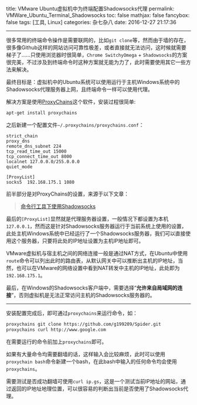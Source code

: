 title: VMware Ubuntu虚拟机中为终端配置Shadowsocks代理
permalink: VMWare_Ubuntu_Terminal_Shadowsocks
toc: false
mathjax: false
fancybox: false
tags: [工具, Linux]
categories: 杂七杂八
date: 2016-12-27 21:17:36

---

很多常用的终端命令操作是需要联网的，比如`git clone`等，然而由于墙的存在，很多像Github这样的网站访问可靠性极差，或者直接就无法访问，这时候就需要梯子了……只使用浏览器时很简单，`Chrome SwitchyOmega` + `Shadowsocks`的方案很完美，不过涉及到终端命令时这种方案就无能为力了，此时需要使用其它一些方法来解决。

<!--more-->

最终目标是：虚拟机中的Ubuntu系统可以使用运行于主机Windows系统中的Shadowsocks代理服务器上网，且终端命令一样可以使用代理。

解决方案是使用[ProxyChains](http://proxychains.sourceforge.net/)这个软件，安装过程很简单:

```bash
apt-get install proxychains
```

之后新建一个配置文件`~/.proxychains/proxychains.conf`：

``` 
strict_chain
proxy_dns 
remote_dns_subnet 224
tcp_read_time_out 15000
tcp_connect_time_out 8000
localnet 127.0.0.0/255.0.0.0
quiet_mode

[ProxyList]
socks5  192.168.175.1 1080
```

前半部分是对ProxyChains的设置，来源于以下文章：

> [命令行工具下使用Shadowsocks](https://segmentfault.com/a/1190000002589135)

最后的`[ProxyList]`显然就是代理服务器设置，一般情况下都设置为本机`127.0.0.1`，然而这是针对Shadowsocks服务器运行于当前系统上使用的设置，此处主机Windows系统中已经运行了一个Shadowsocks服务器，我们可以直接使用这个服务器，只要将此处的IP地址设置为主机IP地址即可。

VMware虚拟机与宿主机之间的网络连接一般是通过NAT方式，在Ubuntu中使用`route`命令可以列出此时的路由表，从默认网关中可以推断出主机的IP地址，当然，也可以在VMware的网络设置中看到NAT转发中主机的IP地址，此处即为`192.168.175.1`。

最后，在Windows的Shadowsocks客户端中，需要选择“**允许来自局域网的连接**”，否则虚拟机是无法正常访问主机的Shadowsocks服务器的。

----------

安装配置完成后，即可通过`proxychains`来运行命令，如：

```bash
proxychains git clone https://github.com/g199209/Spider.git
proxychains curl http://www.google.com
```

在需要运行的命令前加上`proxychains`即可。

如果有大量命令均需要翻墙的话，这样输入会比较麻烦，此时可以使用`proxychain bash`命令新建一个bash，在此bash中输入的任何命令均会使用`proxychains`。

需要测试是否成功翻墙可使用`curl ip.gs`，这是一个测试当前IP地址的网站，通过返回的IP地址地理位置，可以很容易的判断出当前是否使用了Shadowsocks代理。




